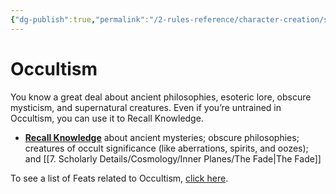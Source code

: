 ```yaml
---
{"dg-publish":true,"permalink":"/2-rules-reference/character-creation/skills/occultism/"}
---
```


# Occultism

You know a great deal about ancient philosophies, esoteric lore, obscure mysticism, and supernatural creatures. Even if you’re untrained in Occultism, you can use it to Recall Knowledge.

-   **[Recall Knowledge](https://2e.aonprd.com/Skills.aspx?ID=5&General=true)** about ancient mysteries; obscure philosophies; creatures of occult significance (like aberrations, spirits, and oozes); and [[7. Scholarly Details/Cosmology/Inner Planes/The Fade\|The Fade]] 

To see a list of Feats related to Occultism, [click here](https://2e.aonprd.com/Feats.aspx?Traits=144&Skill=Occultism).